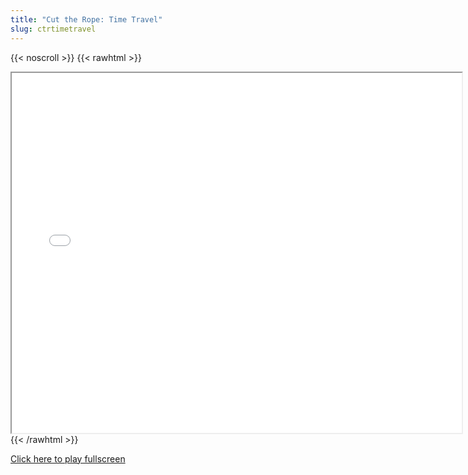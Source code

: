 ```yaml
---
title: "Cut the Rope: Time Travel"
slug: ctrtimetravel
---
```


{{< noscroll >}}
{{< rawhtml >}}
<iframe width="720" height="576" name="iframe" src="/cjs-garchive/ctrtimetravel/index.html"></iframe>
{{< /rawhtml >}}

[Click here to play fullscreen](/cjs-garchive/ctrtimetravel)